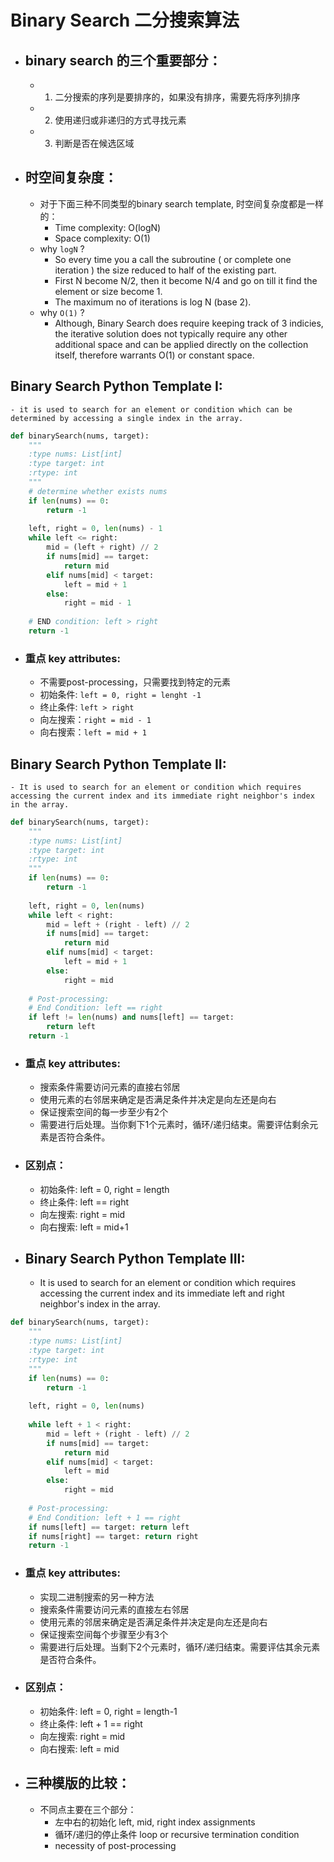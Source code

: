 # Binary Search 二分搜索算法

- ## binary search 的三个重要部分：
    - 1. 二分搜索的序列是要排序的，如果没有排序，需要先将序列排序
    - 2. 使用递归或非递归的方式寻找元素
    - 3. 判断是否在候选区域
- ## 时空间复杂度：
    - 对于下面三种不同类型的binary search template, 时空间复杂度都是一样的：
        - Time complexity: O(logN)
        - Space complexity: O(1)
    - why `logN` ?
        - So every time you a call the subroutine ( or complete one iteration ) the size reduced to half of the existing part.
        - First N become N/2, then it become N/4 and go on till it find the element or size become 1.
        - The maximum no of iterations is log N (base 2).
    - why `O(1)` ?
        - Although, Binary Search does require keeping track of 3 indicies, the iterative solution does not typically require any other additional space and can be applied directly on the collection itself, therefore warrants O(1) or constant space. 
## Binary Search Python Template I:
    - it is used to search for an element or condition which can be determined by accessing a single index in the array.
```python
def binarySearch(nums, target):
    """
    :type nums: List[int]
    :type target: int
    :rtype: int
    """
    # determine whether exists nums
    if len(nums) == 0:
        return -1
        
    left, right = 0, len(nums) - 1
    while left <= right:
        mid = (left + right) // 2
        if nums[mid] == target:
            return mid
        elif nums[mid] < target:
            left = mid + 1
        else: 
            right = mid - 1
    
    # END condition: left > right
    return -1
```
- ### 重点 key attributes:
    - 不需要post-processing，只需要找到特定的元素
    - 初始条件: `left = 0, right = lenght -1`
    - 终止条件: `left > right`
    - 向左搜索：`right = mid - 1`
    - 向右搜索：`left = mid + 1`
## Binary Search Python Template II:
    - It is used to search for an element or condition which requires accessing the current index and its immediate right neighbor's index in the array.
```python
def binarySearch(nums, target):
    """
    :type nums: List[int]
    :type target: int
    :rtype: int
    """
    if len(nums) == 0:
        return -1
    
    left, right = 0, len(nums)
    while left < right:
        mid = left + (right - left) // 2
        if nums[mid] == target:
            return mid
        elif nums[mid] < target:
            left = mid + 1
        else:
            right = mid
    
    # Post-processing:
    # End Condition: left == right
    if left != len(nums) and nums[left] == target:
        return left
    return -1
```
- ### 重点 key attributes:
    - 搜索条件需要访问元素的直接右邻居
    - 使用元素的右邻居来确定是否满足条件并决定是向左还是向右
    - 保证搜索空间的每一步至少有2个
    - 需要进行后处理。当你剩下1个元素时，循环/递归结束。需要评估剩余元素是否符合条件。

- ### 区别点：
    - 初始条件: left = 0, right = length
    - 终止条件: left == right
    - 向左搜索: right = mid
    - 向右搜索: left = mid+1 

- ## Binary Search Python Template III:
    - It is used to search for an element or condition which requires accessing the current index and its immediate left and right neighbor's index in the array.
```python
def binarySearch(nums, target):
    """
    :type nums: List[int]
    :type target: int
    :rtype: int
    """
    if len(nums) == 0:
        return -1
    
    left, right = 0, len(nums)
    
    while left + 1 < right:
        mid = left + (right - left) // 2
        if nums[mid] == target:
            return mid
        elif nums[mid] < target:
            left = mid
        else:
            right = mid
        
    # Post-processing:
    # End Condition: left + 1 == right
    if nums[left] == target: return left
    if nums[right] == target: return right
    return -1
```
- ### 重点 key attributes:
    - 实现二进制搜索的另一种方法
    - 搜索条件需要访问元素的直接左右邻居
    - 使用元素的邻居来确定是否满足条件并决定是向左还是向右
    - 保证搜索空间每个步骤至少有3个
    - 需要进行后处理。当剩下2个元素时，循环/递归结束。需要评估其余元素是否符合条件。
- ### 区别点：
    - 初始条件: left = 0, right = length-1
    - 终止条件: left + 1 == right
    - 向左搜索: right = mid
    - 向右搜索: left = mid 

- ## 三种模版的比较：
    - 不同点主要在三个部分：
        - 左中右的初始化 left, mid, right index assignments
        - 循环/递归的停止条件 loop or recursive termination condition
        - necessity of post-processing 